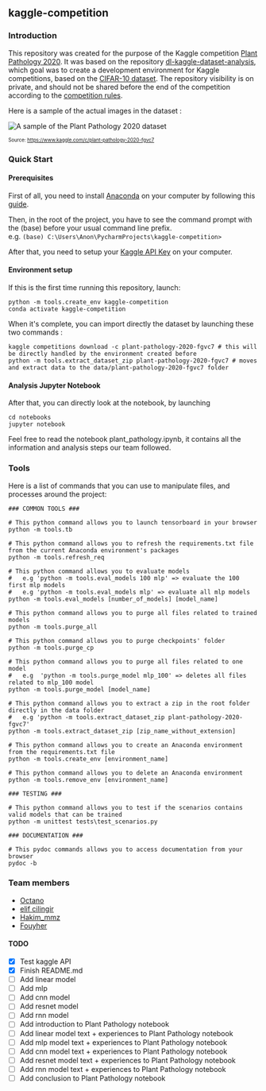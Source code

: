 ## kaggle-competition

### Introduction

This repository was created for the purpose of the Kaggle competition [Plant Pathology 2020](https://www.kaggle.com/c/plant-pathology-2020-fgvc7/overview).
It was based on the repository [dl-kaggle-dataset-analysis](https://github.com/TheoHd/dl-kaggle-dataset-analysis), which goal was to create a development environment for Kaggle competitions, based on the [CIFAR-10 dataset](https://www.cs.toronto.edu/~kriz/cifar.html).
The repository visibility is on private, and should not be shared before the end of the competition according to the [competition rules](https://www.kaggle.com/c/plant-pathology-2020-fgvc7/rules).

Here is a sample of the actual images in the dataset :

![A sample of the Plant Pathology 2020 dataset](https://storage.googleapis.com/kaggle-competitions/kaggle/18648/logos/header.png)

<sub><sup>Source: https://www.kaggle.com/c/plant-pathology-2020-fgvc7</sup></sub>

### Quick Start

#### Prerequisites

First of all, you need to install [Anaconda](https://www.anaconda.com/) on your computer by following this [guide]((https://docs.conda.io/projects/conda/en/latest/user-guide/install/)).

Then, in the root of the project, you have to see the command prompt with the (base) before your usual command line prefix.
<br>e.g. `(base) C:\Users\Anon\PycharmProjects\kaggle-competition>`

After that, you need to setup your [Kaggle API Key](https://github.com/Kaggle/kaggle-api#api-credentials) on your computer.

#### Environment setup

If this is the first time running this repository, launch:

```
python -m tools.create_env kaggle-competition
conda activate kaggle-competition
```

When it's complete, you can import directly the dataset by launching these two commands :

```shell script
kaggle competitions download -c plant-pathology-2020-fgvc7 # this will be directly handled by the environment created before
python -m tools.extract_dataset_zip plant-pathology-2020-fgvc7 # moves and extract data to the data/plant-pathology-2020-fgvc7 folder
```

#### Analysis Jupyter Notebook

After that, you can directly look at the notebook, by launching

```
cd notebooks
jupyter notebook
```

Feel free to read the notebook plant_pathology.ipynb, it contains all the information and analysis steps our team followed. 

### Tools

Here is a list of commands that you can use to manipulate files, and processes around the project:

```shell script
### COMMON TOOLS ###

# This python command allows you to launch tensorboard in your browser
python -m tools.tb

# This python command allows you to refresh the requirements.txt file from the current Anaconda environment's packages
python -m tools.refresh_req

# This python command allows you to evaluate models
#   e.g 'python -m tools.eval_models 100 mlp' => evaluate the 100 first mlp models
#   e.g 'python -m tools.eval_models mlp' => evaluate all mlp models
python -m tools.eval_models [number_of_models] [model_name]

# This python command allows you to purge all files related to trained models
python -m tools.purge_all

# This python command allows you to purge checkpoints' folder
python -m tools.purge_cp

# This python command allows you to purge all files related to one model
#   e.g  'python -m tools.purge_model mlp_100' => deletes all files related to mlp_100 model
python -m tools.purge_model [model_name]

# This python command allows you to extract a zip in the root folder directly in the data folder
#   e.g 'python -m tools.extract_dataset_zip plant-pathology-2020-fgvc7'
python -m tools.extract_dataset_zip [zip_name_without_extension]

# This python command allows you to create an Anaconda environment from the requirements.txt file
python -m tools.create_env [environment_name]

# This python command allows you to delete an Anaconda environment
python -m tools.remove_env [environment_name]

### TESTING ###

# This python command allows you to test if the scenarios contains valid models that can be trained
python -m unittest tests\test_scenarios.py

### DOCUMENTATION ###

# This pydoc commands allows you to access documentation from your browser
pydoc -b
```

### Team members

- [Octano](https://www.kaggle.com/octano)
- [elif cilingir](https://www.kaggle.com/elifcilingir)
- [Hakim_mmz](https://www.kaggle.com/hakimmmz)
- [Fouyher](https://www.kaggle.com/fouyher)

#### TODO

- [X] Test kaggle API
- [X] Finish README.md
- [ ] Add linear model
- [ ] Add mlp
- [ ] Add cnn model
- [ ] Add resnet model
- [ ] Add rnn model
- [ ] Add introduction to Plant Pathology notebook
- [ ] Add linear model text + experiences to Plant Pathology notebook
- [ ] Add mlp model text + experiences to Plant Pathology notebook
- [ ] Add cnn model text + experiences to Plant Pathology notebook
- [ ] Add resnet model text + experiences to Plant Pathology notebook
- [ ] Add rnn model text + experiences to Plant Pathology notebook
- [ ] Add conclusion to Plant Pathology notebook